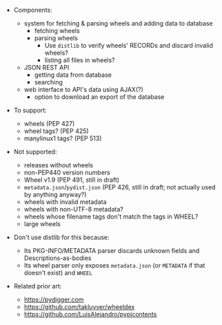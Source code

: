 - Components:
    - system for fetching & parsing wheels and adding data to database
        - fetching wheels
        - parsing wheels
            - Use `distlib` to verify wheels' RECORDs and discard invalid
              wheels?
            - listing all files in wheels?
    - JSON REST API
        - getting data from database
        - searching
    - web interface to API's data using AJAX(?)
        - option to download an export of the database

- To support:
    - wheels (PEP 427)
    - wheel tags? (PEP 425)
    - manylinux1 tags? (PEP 513)

- Not supported:
    - releases without wheels
    - non-PEP440 version numbers
    - Wheel v1.9 (PEP 491, still in draft)
    - `metadata.json`/`pydist.json` (PEP 426, still in draft; not actually used
      by anything anyway?)
    - wheels with invalid metadata
    - wheels with non-UTF-8 metadata?
    - wheels whose filename tags don't match the tags in WHEEL?
    - large wheels

- Don't use distlib for this because:
    - Its PKG-INFO/METADATA parser discards unknown fields and
      Descriptions-as-bodies
    - Its wheel parser only exposes `metadata.json` (or `METADATA` if that
      doesn't exist) and `WHEEL`

- Related prior art:
    - <https://pydigger.com>
    - <https://github.com/takluyver/wheeldex>
    - <https://github.com/LuisAlejandro/pypicontents>
